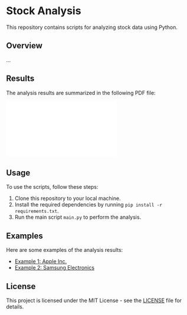 # Stock Analysis

This repository contains scripts for analyzing stock data using Python.

## Overview

...

## Results

The analysis results are summarized in the following PDF file:

![Stock Analysis PDF](result/stock_analysis.pdf)

## Usage

To use the scripts, follow these steps:

1. Clone this repository to your local machine.
2. Install the required dependencies by running `pip install -r requirements.txt`.
3. Run the main script `main.py` to perform the analysis.

## Examples

Here are some examples of the analysis results:

- [Example 1: Apple Inc.](examples/apple_analysis.md)
- [Example 2: Samsung Electronics](examples/samsung_analysis.md)

## License

This project is licensed under the MIT License - see the [LICENSE](LICENSE) file for details.
